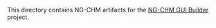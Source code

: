 This directory contains NG-CHM artifacts for the [NG-CHM GUI Builder](https://github.com/MD-Anderson-Bioinformatics/NG-CHM_GUI_BUILDER) project.
